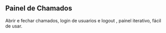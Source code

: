 <h2>Painel de Chamados</h2>

<p>Abrir e fechar chamados, login de usuarios e logout , painel iterativo, fácil de usar.</p>
